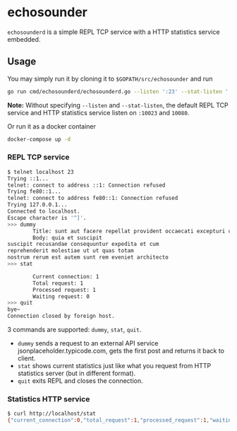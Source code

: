 # echosounder

`echosounderd` is a simple REPL TCP service with a HTTP statistics service embedded.

## Usage

You may simply run it by cloning it to `$GOPATH/src/echosounder` and run

```sh
go run cmd/echosounderd/echosounderd.go --listen ':23' --stat-listen ':80'
```

**Note:** Without specifying `--listen` and `--stat-listen`, the default REPL TCP service and HTTP statistics service listen on `:10023` and `10080`.

Or run it as a docker container

```sh
docker-compose up -d
```

### REPL TCP service

```sh
$ telnet localhost 23
Trying ::1...
telnet: connect to address ::1: Connection refused
Trying fe80::1...
telnet: connect to address fe80::1: Connection refused
Trying 127.0.0.1...
Connected to localhost.
Escape character is '^]'.
>>> dummy
        Title: sunt aut facere repellat provident occaecati excepturi optio reprehenderit
        Body: quia et suscipit
suscipit recusandae consequuntur expedita et cum
reprehenderit molestiae ut ut quas totam
nostrum rerum est autem sunt rem eveniet architecto
>>> stat

        Current connection: 1
        Total request: 1
        Processed request: 1
        Waiting request: 0
>>> quit
bye~
Connection closed by foreign host.
```

3 commands are supported: `dummy`, `stat`, `quit`.

- `dummy` sends a request to an external API service jsonplaceholder.typicode.com, gets the first post and returns it back to client.
- `stat` shows current statistics just like what you request from HTTP statistics server (but in different format).
- `quit` exits REPL and closes the connection.

### Statistics HTTP service

```sh
$ curl http://localhost/stat
{"current_connection":0,"total_request":1,"processed_request":1,"waiting_request":0}
```
